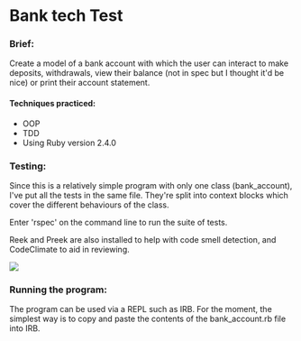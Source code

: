 # Bank tech Test

### Brief:
Create a model of a bank account with which the user can interact to make deposits, withdrawals, view their balance (not in spec but I thought it'd be nice) or print their account statement.

#### Techniques practiced:
* OOP
* TDD
* Using Ruby version 2.4.0

### Testing:

Since this is a relatively simple program with only one class (bank_account), I've put all the tests in the same file.
They're split into context blocks which cover the different behaviours of the class.

Enter 'rspec' on the command line to run the suite of tests.

Reek and Preek are also installed to help with code smell detection, and CodeClimate to aid in reviewing.

<a href="https://lima.codeclimate.com/github/bnzene/bank_tech_test"><img src="https://lima.codeclimate.com/github/bnzene/bank_tech_test/badges/gpa.svg" /></a>

### Running the program:

The program can be used via a REPL such as IRB. For the moment, the simplest way is to copy and paste the contents of the bank_account.rb file into IRB.
